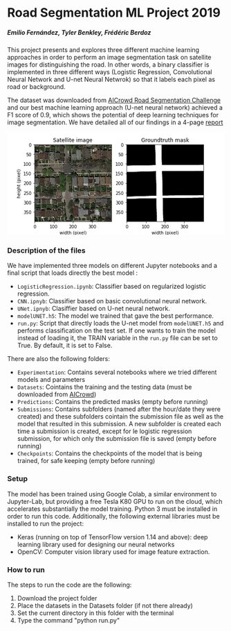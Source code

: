 # Road Segmentation ML Project 2019
##### Emilio Fernández, Tyler Benkley, Frédéric Berdoz

This project presents and explores three different machine learning approaches in order to perform an image segmentation task on satellite images for distinguishing the road. In other words, a binary classifier is implemented in three different ways (Logistic Regression, Convolutional Neural Network and U-net Neural Netwrok) so that it labels each pixel as road or background. 

The dataset was downloaded from [AICrowd Road Segmentation Challenge](https://www.aicrowd.com/challenges/epfl-ml-road-segmentation-2019/) and our best machine learning approach (U-net neural network) achieved a F1 score of 0.9, which shows the potential of deep learning techniques for image segmentation. We have detailed all of our findings in a 4-page [report](Road_Segmentation_Challenge.pdf)

<img src="ImgAndGt.png" width = 700 >

### Description of the files

We have implemented three models on different Jupyter notebooks and a final script that loads directly the best model :
+ `LogisticRegression.ipynb`: Classifier based on regularized logistic regression. 
+ `CNN.ipnyb`: Classifier based on basic convolutional neural network.
+ `UNet.ipnyb`: Clasiffier based on U-net neural network.
+ `modelUNET.h5`: The model we trained that gave the best performance.
+ `run.py`:  Script that directly loads the U-net model from `modelUNET.h5` and performs classification on the test set. If one wants to train the model instead of loading it, the TRAIN variable in the `run.py` file can be set to True. By default, it is set to False.

There are also the following folders:
+ `Experimentation`: Contains several notebooks where we tried different models and parameters
+ `Datasets`: Cointains the training and the testing data (must be downloaded from [AICrowd](https://www.aicrowd.com/challenges/epfl-ml-road-segmentation-2019/dataset_files))
+ `Predictions`: Contains the predicted masks (empty before running)
+ `Submissions`: Contains subfolders (named after the hour/date they were created) and these subfolders cointain the submission file as well as the model that resulted in this submission. A new subfolder is created each time a submission is created, except for le logistic regression submission, for which only the submission file is saved (empty before running)
+ `Checkpoints`: Contains the checkpoints of the model that is being trained, for safe keeping (empty before running)


### Setup

The model has been trained using Google Colab, a similar environment to Jupyter-Lab, but providing a free Tesla K80 GPU to run on the cloud, which accelerates substantially the model training. Python 3 must be installed in order to run this code.
Additionally, the following external libraries must be installed to run the project:
- Keras (running on top of TensorFlow version 1.14 and above): deep learning library used for designing our neural networks
- OpenCV: Computer vision library used for image feature extraction.


### How to run

The steps to run the code are the following:
1) Download the project folder
2) Place the datasets in the Datasets folder (if not there already) 
3) Set the current directory in this folder with the terminal
4) Type the command "python run.py"
